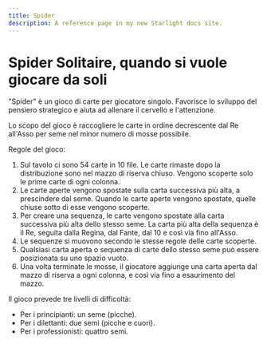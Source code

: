 ```yaml
---
title: Spider
description: A reference page in my new Starlight docs site.
---
```


# Spider Solitaire, quando si vuole giocare da soli

"Spider" è un gioco di carte per giocatore singolo. Favorisce lo sviluppo del pensiero strategico e aiuta ad allenare il cervello e l'attenzione.

Lo scopo del gioco è raccogliere le carte in ordine decrescente dal Re all'Asso per seme nel minor numero di mosse possibile.

Regole del gioco:
1. Sul tavolo ci sono 54 carte in 10 file. Le carte rimaste dopo la distribuzione sono nel mazzo di riserva chiuso. Vengono scoperte solo le prime carte di ogni colonna.
2. Le carte aperte vengono spostate sulla carta successiva più alta, a prescindere dal seme. Quando le carte aperte vengono spostate, quelle chiuse sotto di esse vengono scoperte.
3. Per creare una sequenza, le carte vengono spostate alla carta successiva più alta dello stesso seme. La carta più alta della sequenza è il Re, seguita dalla Regina, dal Fante, dal 10 e così via fino all'Asso.
4. Le sequenze si muovono secondo le stesse regole delle carte scoperte.
5. Qualsiasi carta aperta o sequenza di carte dello stesso seme può essere posizionata su uno spazio vuoto.
6. Una volta terminate le mosse, il giocatore aggiunge una carta aperta dal mazzo di riserva a ogni colonna, e così via fino a esaurimento del mazzo.

Il gioco prevede tre livelli di difficoltà:

- Per i principianti: un seme (picche).
- Per i dilettanti: due semi (picche e cuori).
- Per i professionisti: quattro semi.